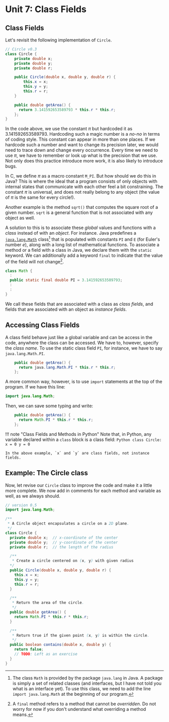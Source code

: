 # Unit 7: Class Fields

## Class Fields 

Let's revisit the following implementation of `Circle`.
```Java
// Circle v0.3
class Circle {
	private double x;
	private double y;
	private double r;

	public Circle(double x, double y, double r) {
		this.x = x;
		this.y = y;
		this.r = r;
	}

	public double getArea() {
	  return 3.141592653589793 * this.r * this.r;
	};
}
```

In the code above, we use the constant $\pi$ but hardcoded it as 3.141592653589793.  Hardcoding such a magic number is a _no-no_ in terms of coding style.  This constant can appear in more than one places. If we hardcode such a number and want to change its precision later, we would need to trace down and change every occurrence.  Every time we need to use $\pi$, we have to remember or look up what is the precision that we use.  Not only does this practice introduce more work, it is also likely to introduce bugs.  

In C, we define $\pi$ as a macro constant `M_PI`.  But how should we do this in Java?  This is where the ideal that a program consists of only objects with internal states that communicate with each other feel a bit constraining.  The constant $\pi$ is universal, and does not really belong to any object (the value of $\pi$ is the same for every circle!).  

Another example is the method `sqrt()` that computes the square root of a given number.  `sqrt` is a general function that is not associated with any object as well.

A solution to this is to associate these _global_ values and functions with a _class_ instead of with an _object_.  For instance. Java predefines a [`java.lang.Math`](https://docs.oracle.com/en/java/javase/11/docs/api/java.base/java/lang/Math.html) class[^1] that is populated with constants `PI` and `E` (for Euler's number $e$), along with a long list of mathematical functions.  To associate a method or a field with a class in Java, we declare them with the `static` keyword.  We can additionally add a keyword `final` to indicate that the value of the field will not change[^2].

[^1]: The class `Math` is provided by the package `java.lang` in Java.  A package is simply a set of related classes (and interfaces, but I have not told you what is an interface yet).  To use this class, we need to add the line `import java.lang.Math` at the beginning of our program.

[^2]: A `final` method refers to a method that cannot be _overridden_.  Do not worry for now if you don't understand what overriding a method means.

```Java
class Math {
  :
  public static final double PI = 3.141592653589793;
  :
  :
}
```

We call these fields that are associated with a class as _class fields_, and fields that are associated with an object as _instance fields_.

## Accessing Class Fields

A class field behave just like a global variable and can be access in the code, anywhere the class can be accessed.  We have to, however, specify the _class name_.  To use the static class field `PI`, for instance, we have to say `java.lang.Math.PI`.
```Java
	public double getArea() {
	  return java.lang.Math.PI * this.r * this.r;
	};
```

A more common way, however, is to use `import` statements at the top of the program.  If we have this line:
```Java
import java.lang.Math;
```

Then, we can save some typing and write:
```Java
	public double getArea() {
	  return Math.PI * this.r * this.r;
	};
```

!!! note "Class Fields and Methods in Python"
    Note that, in Python, any variable declared within a `class` block is a class field:
    ```Python
    class Circle:
      x = 0
      y = 0
    ```

    In the above example, `x` and `y` are class fields, not instance fields.

## Example: The Circle class

Now, let revise our `Circle` class to improve the code and make it a little more complete.  We now add in comments for each method and variable as well, as we always should.

```Java
// version 0.5
import java.lang.Math;

/**
 * A Circle object encapsulates a circle on a 2D plane.  
 */
class Circle {
  private double x;  // x-coordinate of the center
  private double y;  // y-coordinate of the center
  private double r;  // the length of the radius

  /**
   * Create a circle centered on (x, y) with given radius
  */
  public Circle(double x, double y, double r) {
    this.x = x;
    this.y = y;
    this.r = r;
  }

  /**
   * Return the area of the circle.
   */
  public double getArea() {
    return Math.PI * this.r * this.r;
  }

  /**
   * Return true if the given point (x, y) is within the circle.
   */
  public boolean contains(double x, double y) {
    return false; 
	// TODO: Left as an exercise
  }
}
```
